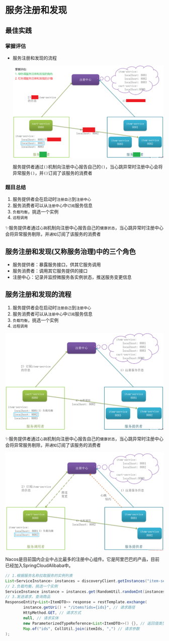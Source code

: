 # 服务注册和发现

## 最佳实践



### 掌握评估

- 服务注册和发现的流程

    ![alt text](服务治理/注册中心注册_评估.png)

    服务提供者通过`()`机制向注册中心报告自己的`()`，当心跳异常时注册中心会将异常服务`()`，并`()`订阅了该服务的消费者

### 题目总结


1. 服务提供者会在启动时`注册自己`到`注册中心`
2. 服务消费者可以从`注册中心`中`订阅`服务信息
3. `负载均衡`，挑选一个实例
4. `远程调用`

✨服务提供者通过`心跳`机制向注册中心报告自己的`健康状态`，当心跳异常时注册中心会将异常服务剔除，并`通知`订阅了该服务的消费者




## 服务注册和发现(又称服务治理)中的三个角色

- 服务提供者：暴露服务接口，供其它服务调用
- 服务消费者：调用其它服务提供的接口
- 注册中心：记录并监控微服务各实例状态，推送服务变更信息



## 服务注册和发现的流程


1. 服务提供者会在启动时`注册自己`到`注册中心`
2. 服务消费者可以从`注册中心`中`订阅`服务信息
3. `负载均衡`，挑选一个实例
4. `远程调用`

![alt text](服务治理/注册中心注册.png)


✨服务提供者通过`心跳`机制向注册中心报告自己的`健康状态`，当心跳异常时注册中心会将异常服务剔除，并`通知`订阅了该服务的消费者

![alt text](服务治理/注册中心心跳.png)



Nacos是目前国内企业中占比最多的注册中心组件。它是阿里巴巴的产品，目前已经加入SpringCloudAlibaba中。

```java
// 1.根据服务名称拉取服务的实例列表
List<ServiceInstance> instances = discoveryClient.getInstances("item-service");
// 2.负载均衡，挑选一个实例
ServiceInstance instance = instances.get(RandomUtil.randomInt(instances.size()));
// 3.发送请求，查询商品
ResponseEntity<List<ItemDTO>> response = restTemplate.exchange(
        instance.getUri() + "/items?ids={ids}", // 请求路径
        HttpMethod.GET, // 请求方式
        null, // 请求实体
        new ParameterizedTypeReference<List<ItemDTO>>() {}, // 返回值类型
        Map.of("ids", CollUtil.join(itemIds, ",") // 请求参数
);
```